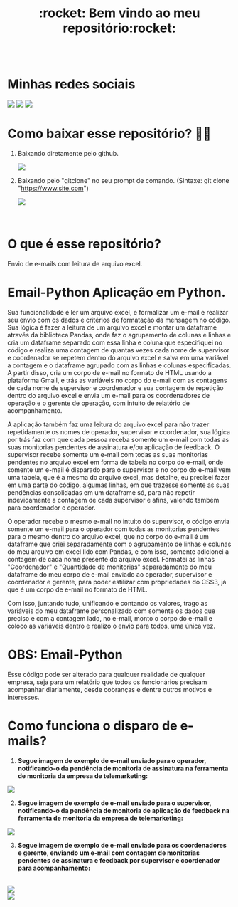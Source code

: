 <div align="center">
  <h1> :rocket: Bem vindo ao meu repositório:rocket: </h1>
</div>

<br>
<br>

<div>
  <h1> Minhas redes sociais</h1>
  <a href="https://www.youtube.com/channel/UC88QEmxaSyY_V2vXn1RMgQQ" target="_blank"><img src="https://img.shields.io/badge/YouTube-FF0000?style=for-the-badge&logo=youtube&logoColor=white" target="_blank"></a>
<a href="https://www.instagram.com/_anthonny_michael_dev/" target="_blank"><img src="https://img.shields.io/badge/-Instagram-%23E4405F?style=for-the-badge&logo=instagram&logoColor=white" target="_blank"></a>
<a href="https://www.linkedin.com/in/anthonny-michael-64450a206/" target="_blank"><img src="https://img.shields.io/badge/-LinkedIn-%230077B5?style=for-the-badge&logo=linkedin&logoColor=white" target="_blank"></a> 
</div>



# Como baixar esse repositório? :sassy_man:

1. Baixando diretamente pelo github.

    <img src="Email-Python/readme/Github Download Repo.png" />

2.  Baixando pelo "gitclone" no seu prompt de comando. (Sintaxe: git clone "https://www.site.com")

    <img src="Email-Python/readme/Git clone.png" />
    
<br>

# O que é esse repositório?
Envio de e-mails com leitura de arquivo excel. 


# Email-Python Aplicação em Python. 

Sua funcionalidade é ler um arquivo excel, e formalizar um e-mail e realizar seu envio com os dados e critérios de formatação da mensagem no código. Sua lógica é fazer a leitura de um arquivo excel e montar um dataframe através da biblioteca Pandas, onde faz o agrupamento de colunas e linhas e cria um dataframe separado com essa linha e coluna que especifiquei no código e realiza uma contagem de quantas vezes cada nome de supervisor e coordenador se repetem dentro do arquivo excel e salva em uma variável a contagem e o dataframe agrupado com as linhas e colunas especificadas. A partir disso, cria um corpo de e-mail no formato de HTML usando a plataforma Gmail, e trás as variáveis no corpo do e-mail com as contagens de cada nome de supervisor e coordenador e sua contagem de repetição dentro do arquivo excel e envia um e-mail para os coordenadores de operação e o gerente de operação, com intuito de relatório de acompanhamento. 

A aplicação também faz uma leitura do arquivo excel para não trazer repetidamente os nomes de operador, supervisor e coordenador, sua lógica por trás faz com que cada pessoa receba somente um e-mail com todas as suas monitorias pendentes de assinatura e/ou aplicação de feedback. O supervisor recebe somente um e-mail com todas as suas monitorias pendentes no arquivo excel em forma de tabela no corpo do e-mail, onde somente um e-mail é disparado para o supervisor e no corpo do e-mail vem uma tabela, que é a mesma do arquivo excel, mas detalhe, eu precisei fazer em uma parte do código, algumas linhas, em que trazesse somente as suas pendências consolidadas em um dataframe só, para não repetir indevidamente a contagem de cada supervisor e afins, valendo também para coordenador e operador. 

O operador recebe o mesmo e-mail no intuito do supervisor, o código envia somente um e-mail para o operador com todas as monitorias pendentes para o mesmo dentro do arquivo excel, que no corpo do e-mail é um dataframe que criei separadamente com o agrupamento de linhas e colunas do meu arquivo em excel lido com Pandas, e com isso, somente adicionei a contagem de cada nome presente do arquivo excel. Formatei as linhas "Coordenador" e "Quantidade de monitorias" separadamente do meu dataframe do meu corpo de e-mail enviado ao operador, supervisor e coordenador e gerente, para poder estilizar com propriedades do CSS3, já que é um corpo de e-mail no formato de HTML. 

Com isso, juntando tudo, unificando e contando os valores, trago as variáveis do meu dataframe personalizado com somente os dados que preciso e com a contagem lado, no e-mail, monto o corpo do e-mail e coloco as variáveis dentro e realizo o envio para todos, uma única vez. 

# OBS: Email-Python 

Esse código pode ser alterado para qualquer realidade de qualquer empresa, seja para um relatório que todos os funcionários precisam acompanhar diariamente, desde cobranças e dentre outros motivos e interesses. 

# Como funciona o disparo de e-mails? 

1. <strong>Segue imagem de exemplo de e-mail enviado para o operador, notificando-o da pendência de monitoria de assinatura na ferramenta de monitoria da empresa de telemarketing:</strong>
<img src="/Email-Python/readme/operador.png" />
<br>

2. <strong>Segue imagem de exemplo de e-mail enviado para o supervisor, notificando-o da pendência de monitoria de aplicação de feedback na ferramenta de monitoria da empresa de telemarketing:</strong>
<img src="/Email-Python/readme/supervisor.png" />
<br>

3. <strong>Segue imagem de exemplo de e-mail enviado para os coordenadores e gerente, enviando um e-mail com contagem de monitorias pendentes de assinatura e feedback por supervisor e coordenador para acompanhamento:</strong>
<br>
<img src="/Email-Python/readme/assinatura.png" />
<br>
<img src="/Email-Python/readme/feedback.png" />

